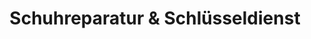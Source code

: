 ---
title: "Schuhreparatur & Schlüsseldienst"
url: /dortmund/schuhreparatur-und-schluesseldienst/
shop: Schuhe
---